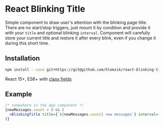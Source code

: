 # React Blinking Title

Simple component to draw user's attention with the blinking page title.
There are no start/stop triggers, just mount it by condition and provide it
with your `title` and optional blinking `interval`. Component will carefully
store your current title and restore it after every blink, even if you
change it during this short time.

## Installation

```sh
npm install --save git+https://git@github.com/hlomzik/react-blinking-title.git
```

React 15+, ES6+ with [class fields](https://github.com/tc39/proposal-class-fields)

## Example

```jsx
/* somewhere in the App component */
{newMessages.count > 0 && (
  <BlinkingTitle title={`${newMessages.count} new messages`} interval={300} />
)}
```

